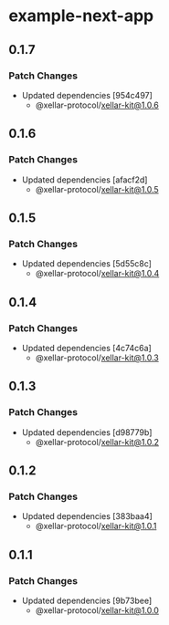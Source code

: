 # example-next-app

## 0.1.7

### Patch Changes

- Updated dependencies [954c497]
  - @xellar-protocol/xellar-kit@1.0.6

## 0.1.6

### Patch Changes

- Updated dependencies [afacf2d]
  - @xellar-protocol/xellar-kit@1.0.5

## 0.1.5

### Patch Changes

- Updated dependencies [5d55c8c]
  - @xellar-protocol/xellar-kit@1.0.4

## 0.1.4

### Patch Changes

- Updated dependencies [4c74c6a]
  - @xellar-protocol/xellar-kit@1.0.3

## 0.1.3

### Patch Changes

- Updated dependencies [d98779b]
  - @xellar-protocol/xellar-kit@1.0.2

## 0.1.2

### Patch Changes

- Updated dependencies [383baa4]
  - @xellar-protocol/xellar-kit@1.0.1

## 0.1.1

### Patch Changes

- Updated dependencies [9b73bee]
  - @xellar-protocol/xellar-kit@1.0.0
